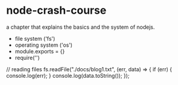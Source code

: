 # node-crash-course
a chapter that explains the basics and the system of nodejs. 

- file system ('fs')
- operating system ('os')
- module.exports = {}
- require('')

// reading files
fs.readFile("./docs/blog1.txt", (err, data) => {
  if (err) {
    console.log(err);
  }
  console.log(data.toString());
});
